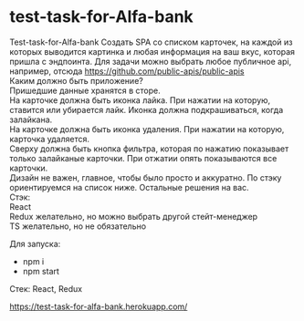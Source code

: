 # test-task-for-Alfa-bank
Test-task-for-Alfa-bank
Создать SPA со списком карточек, на каждой из которых выводится картинка и любая информация на ваш вкус, которая пришла с эндпоинта. Для задачи можно выбрать любое публичное api, например, отсюда https://github.com/public-apis/public-apis   
Каким должно быть приложение?   
Пришедшие данные хранятся в сторе.   
На карточке должна быть иконка лайка. При нажатии на которую, ставится или убирается лайк. Иконка должна подкрашиваться, когда залайкана.   
На карточке должна быть иконка удаления. При нажатии на которую, карточка удаляется.   
Сверху должна быть кнопка фильтра, которая по нажатию показывает только залайканые карточки. При отжатии опять показываются все карточки.   
Дизайн не важен, главное, чтобы было просто и аккуратно. По стэку ориентируемся на список ниже. Остальные решения на вас.   
Стэк:   
React   
Redux желательно, но можно выбрать другой стейт-менеджер   
TS желательно, но не обязательно   

Для запуска:
- npm i
- npm start

Стек: React, Redux


https://test-task-for-alfa-bank.herokuapp.com/
